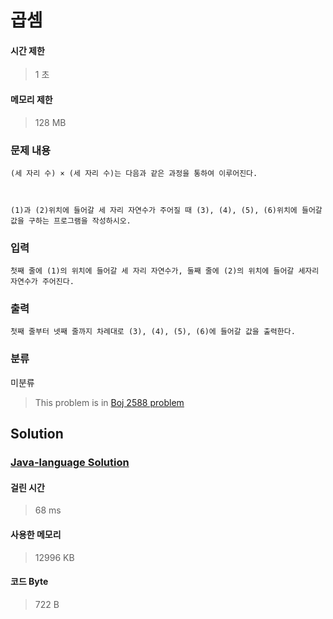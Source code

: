 # 곱셈
#### 시간 제한
> 1 초
#### 메모리 제한
> 128 MB
### 문제 내용


	(세 자리 수) × (세 자리 수)는 다음과 같은 과정을 통하여 이루어진다.



	(1)과 (2)위치에 들어갈 세 자리 자연수가 주어질 때 (3), (4), (5), (6)위치에 들어갈 값을 구하는 프로그램을 작성하시오.

### 입력


	첫째 줄에 (1)의 위치에 들어갈 세 자리 자연수가, 둘째 줄에 (2)의 위치에 들어갈 세자리 자연수가 주어진다.

### 출력


	첫째 줄부터 넷째 줄까지 차례대로 (3), (4), (5), (6)에 들어갈 값을 출력한다.

### 분류
미분류
> This problem is in [Boj 2588 problem](https://www.acmicpc.net/problem/2588)

## Solution
### [Java-language Solution](./main.java)
#### 걸린 시간
> 68 ms
#### 사용한 메모리
> 12996 KB
#### 코드 Byte
> 722 B
